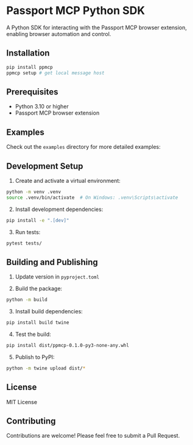# Passport MCP Python SDK

A Python SDK for interacting with the Passport MCP browser extension, enabling browser automation and control.

## Installation

```bash
pip install ppmcp
ppmcp setup # get local message host
```

## Prerequisites

- Python 3.10 or higher
- Passport MCP browser extension

## Examples

Check out the `examples` directory for more detailed examples:

## Development Setup

1. Create and activate a virtual environment:

```bash
python -m venv .venv
source .venv/bin/activate  # On Windows: .venv\Scripts\activate
```

2. Install development dependencies:

```bash
pip install -e ".[dev]"
```

3. Run tests:

```bash
pytest tests/
```

## Building and Publishing

1. Update version in `pyproject.toml`

2. Build the package:

```bash
python -m build
```

3. Install build dependencies:

```bash
pip install build twine
```

4. Test the build:

```bash
pip install dist/ppmcp-0.1.0-py3-none-any.whl
```

5. Publish to PyPI:

```bash
python -m twine upload dist/*
```

## License

MIT License

## Contributing

Contributions are welcome! Please feel free to submit a Pull Request.
